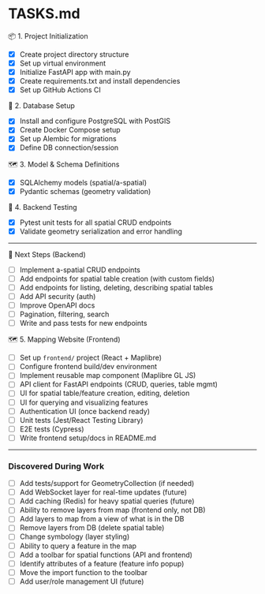 # TASKS.md

📦 1. Project Initialization
- [x] Create project directory structure
- [x] Set up virtual environment
- [x] Initialize FastAPI app with main.py
- [x] Create requirements.txt and install dependencies
- [x] Set up GitHub Actions CI

🧱 2. Database Setup
- [x] Install and configure PostgreSQL with PostGIS
- [x] Create Docker Compose setup
- [x] Set up Alembic for migrations
- [x] Define DB connection/session

🗺️ 3. Model & Schema Definitions
- [x] SQLAlchemy models (spatial/a-spatial)
- [x] Pydantic schemas (geometry validation)

🧪 4. Backend Testing
- [x] Pytest unit tests for all spatial CRUD endpoints
- [x] Validate geometry serialization and error handling

---

🚩 Next Steps (Backend)
- [ ] Implement a-spatial CRUD endpoints
- [ ] Add endpoints for spatial table creation (with custom fields)
- [ ] Add endpoints for listing, deleting, describing spatial tables
- [ ] Add API security (auth)
- [ ] Improve OpenAPI docs
- [ ] Pagination, filtering, search
- [ ] Write and pass tests for new endpoints

🗺️ 5. Mapping Website (Frontend)
- [ ] Set up `frontend/` project (React + Maplibre)
- [ ] Configure frontend build/dev environment
- [ ] Implement reusable map component (Maplibre GL JS)
- [ ] API client for FastAPI endpoints (CRUD, queries, table mgmt)
- [ ] UI for spatial table/feature creation, editing, deletion
- [ ] UI for querying and visualizing features
- [ ] Authentication UI (once backend ready)
- [ ] Unit tests (Jest/React Testing Library)
- [ ] E2E tests (Cypress)
- [ ] Write frontend setup/docs in README.md

---
### Discovered During Work
- [ ] Add tests/support for GeometryCollection (if needed)
- [ ] Add WebSocket layer for real-time updates (future)
- [ ] Add caching (Redis) for heavy spatial queries (future)
- [ ] Ability to remove layers from map (frontend only, not DB)
- [ ] Add layers to map from a view of what is in the DB
- [ ] Remove layers from DB (delete spatial table)
- [ ] Change symbology (layer styling)
- [ ] Ability to query a feature in the map
- [ ] Add a toolbar for spatial functions (API and frontend)
- [ ] Identify attributes of a feature (feature info popup)
- [ ] Move the import function to the toolbar
- [ ] Add user/role management UI (future)
